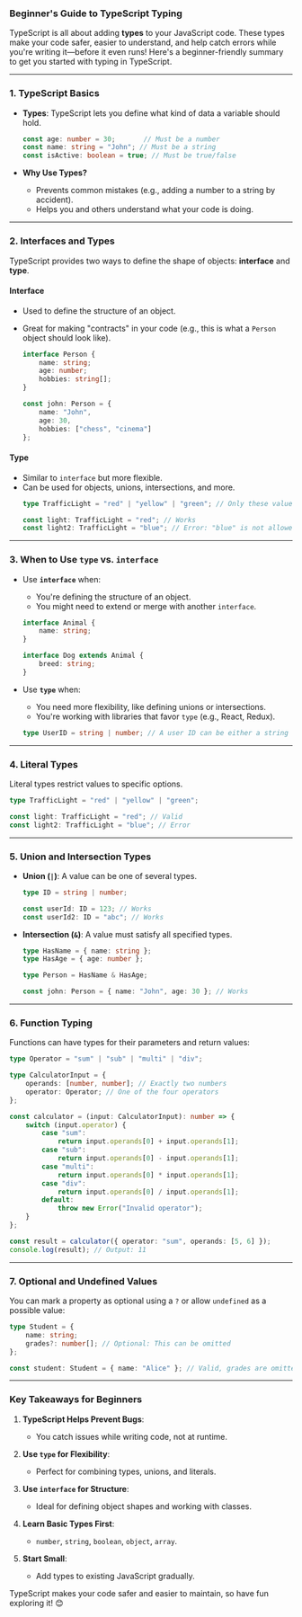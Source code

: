 ### **Beginner's Guide to TypeScript Typing**

TypeScript is all about adding **types** to your JavaScript code. These types make your code safer, easier to understand, and help catch errors while you're writing it—before it even runs! Here's a beginner-friendly summary to get you started with typing in TypeScript.

---

### **1. TypeScript Basics**

- **Types**: TypeScript lets you define what kind of data a variable should hold.
  ```typescript
  const age: number = 30;       // Must be a number
  const name: string = "John"; // Must be a string
  const isActive: boolean = true; // Must be true/false
  ```

- **Why Use Types?**
   - Prevents common mistakes (e.g., adding a number to a string by accident).
   - Helps you and others understand what your code is doing.

---

### **2. Interfaces and Types**

TypeScript provides two ways to define the shape of objects: **interface** and **type**.

#### **Interface**
- Used to define the structure of an object.
- Great for making "contracts" in your code (e.g., this is what a `Person` object should look like).

  ```typescript
  interface Person {
      name: string;
      age: number;
      hobbies: string[];
  }

  const john: Person = {
      name: "John",
      age: 30,
      hobbies: ["chess", "cinema"]
  };
  ```

#### **Type**
- Similar to `interface` but more flexible.
- Can be used for objects, unions, intersections, and more.
  ```typescript
  type TrafficLight = "red" | "yellow" | "green"; // Only these values allowed

  const light: TrafficLight = "red"; // Works
  const light2: TrafficLight = "blue"; // Error: "blue" is not allowed
  ```

---

### **3. When to Use `type` vs. `interface`**

- Use **`interface`** when:
   - You're defining the structure of an object.
   - You might need to extend or merge with another `interface`.
  ```typescript
  interface Animal {
      name: string;
  }

  interface Dog extends Animal {
      breed: string;
  }
  ```

- Use **`type`** when:
   - You need more flexibility, like defining unions or intersections.
   - You're working with libraries that favor `type` (e.g., React, Redux).
  ```typescript
  type UserID = string | number; // A user ID can be either a string or a number
  ```

---

### **4. Literal Types**

Literal types restrict values to specific options.
```typescript
type TrafficLight = "red" | "yellow" | "green";

const light: TrafficLight = "red"; // Valid
const light2: TrafficLight = "blue"; // Error
```

---

### **5. Union and Intersection Types**

- **Union (`|`)**: A value can be one of several types.
  ```typescript
  type ID = string | number;

  const userId: ID = 123; // Works
  const userId2: ID = "abc"; // Works
  ```

- **Intersection (`&`)**: A value must satisfy all specified types.
  ```typescript
  type HasName = { name: string };
  type HasAge = { age: number };

  type Person = HasName & HasAge;

  const john: Person = { name: "John", age: 30 }; // Works
  ```

---

### **6. Function Typing**

Functions can have types for their parameters and return values:
```typescript
type Operator = "sum" | "sub" | "multi" | "div";

type CalculatorInput = {
    operands: [number, number]; // Exactly two numbers
    operator: Operator; // One of the four operators
};

const calculator = (input: CalculatorInput): number => {
    switch (input.operator) {
        case "sum":
            return input.operands[0] + input.operands[1];
        case "sub":
            return input.operands[0] - input.operands[1];
        case "multi":
            return input.operands[0] * input.operands[1];
        case "div":
            return input.operands[0] / input.operands[1];
        default:
            throw new Error("Invalid operator");
    }
};

const result = calculator({ operator: "sum", operands: [5, 6] });
console.log(result); // Output: 11
```

---

### **7. Optional and Undefined Values**

You can mark a property as optional using a `?` or allow `undefined` as a possible value:
```typescript
type Student = {
    name: string;
    grades?: number[]; // Optional: This can be omitted
};

const student: Student = { name: "Alice" }; // Valid, grades are omitted
```

---

### **Key Takeaways for Beginners**
1. **TypeScript Helps Prevent Bugs**:
   - You catch issues while writing code, not at runtime.

2. **Use `type` for Flexibility**:
   - Perfect for combining types, unions, and literals.

3. **Use `interface` for Structure**:
   - Ideal for defining object shapes and working with classes.

4. **Learn Basic Types First**:
   - `number`, `string`, `boolean`, `object`, `array`.

5. **Start Small**:
   - Add types to existing JavaScript gradually.

TypeScript makes your code safer and easier to maintain, so have fun exploring it! 😊